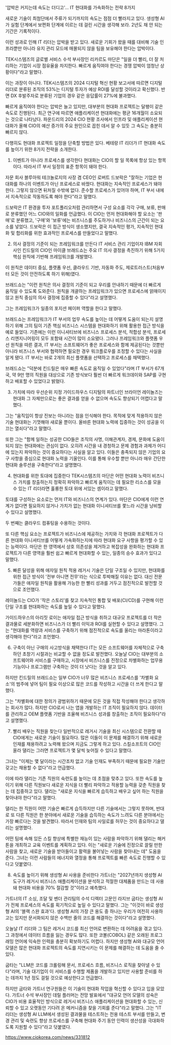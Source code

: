 '압박은 커지는데 속도는 더디고'… IT 현대화를 가속화하는 전략 8가지

새로운 기술이 최첨단에서 주류가 되기까지의 속도는 점점 더 빨라지고 있다. 생성형 AI가 실험 단계에서 보편화 단계에 이르는 데 걸린 시간을 생각해 보라. 2년도 채 안 되는 기간은 기록적이다.

이런 성과로 인해 IT 리더는 압박을 받고 있다. 새로운 기회가 왔을 때를 대비해 기술 인프라뿐만 아니라 유지 관리 모드에 매몰되지 않을 팀을 보유해야 한다는 압박이다.

TEK시스템즈의 글로벌 서비스 수석 부사장인 리카르도 마단은 "일을 더 빨리, 더 잘 처리하는 기업이 시장 점유율을 차지한다. 빠르게 움직여야 한다는 경쟁 압박이 엄청난 상황이다"라고 말했다.

이는 과장이 아니다. TEK시스템즈의 2024 디지털 혁신 현황 보고서에 따르면 디지털 리더로 분류된 조직의 53%는 디지털 투자가 예상 ROI를 달성할 것이라고 확신했다. 반면 DX 후발주자로 분류된 기업의 경우 같은 응답률이 27%에 불과했다.

빠르게 움직여야 한다는 압박은 늘고 있지만, 대부분의 현대화 프로젝트는 달팽이 같은 속도로 진행된다. 최근 연구에 따르면 애플리케이션 현대화에는 평균 16개월이 소요되는 것으로 나타났다. 파운드리의 2024 CIO 현황 조사에서 인프라 및 애플리케이션 현대화가 올해 CIO의 예산 증가의 주요 원인으로 꼽힌 데서 알 수 있듯 그 속도는 충분히 빠르지 않다.

다행히도 현대화 프로젝트 일정을 단축할 방법은 있다. 베테랑 IT 리더가 IT 현대화 속도를 높이기 위한 8가지 전략을 소개한다.

1. 이벤트가 아니라 프로세스를 생각한다
현대화는 CIO의 할 일 목록에 항상 있는 항목이다. 따라서 IT 부서 일정의 표준 항목이 돼야 한다.

자문 회사 블루아워 테크놀로지의 사장 겸 CEO인 로버트 드보락은 "잘하는 기업은 현대화를 하나의 이벤트가 아닌 프로세스로 바꿨다. 현대화는 지속적인 프로세스가 돼야 한다. 그렇지 않으면 뒤처질 수밖에 없다. 준수할 프로세스가 있어야 하며, IT 부서 내에서 지속적으로 작동하도록 해야 한다"라고 말했다.

드보락은 IT 환경을 투자 포트폴리오처럼 관리하면서 구성 요소를 각각 구매, 보류, 판매로 분류했던 어느 CIO와의 일화를 언급했다. 이 CIO는 먼저 현대화해야 할 요소는 '판매'로 분류했고, '구매'와 '보류'에는 비즈니스를 주도하거나 비즈니스의 근간이 되는 요소를 넣었다. 드보락은 이 접근 방식이 생소했지만, 결국 지속적인 평가, 지속적인 현대화 및 합리화를 위한 효과적인 프로세스를 만들었다고 말했다.

2. 의사 결정의 기준이 되는 프레임워크를 만든다
IT 서비스 관리 기업이자 IBM 자회사인 킨드릴의 CIO인 마이클 브래드쇼는 주요 IT 의사 결정을 촉진하기 위해 5가지 핵심 원칙에 기반해 프레임워크를 개발했다.

이 원칙은 데이터 중심, 플랫폼 우선, 클라우드 기반, 자동화 주도, 제로트러스트(처음부터 모든 것이 안전하도록 하기 위해)였다.

브래드쇼는 "이런 원칙은 의사 결정의 기준이 되고 우리를 안내하기 때문에 더 빠르게 움직일 수 있도록 도와준다. 원칙을 개괄하는 프레임워크가 있으면 프로세스에 얽매이지 않고 원칙 중심의 의사 결정에 집중할 수 있다"라고 설명했다.

그는 프레임워크가 일종의 포지션 페이퍼 역할을 한다고 말했다.

브래드쇼는 프레임워크가 IT 부서의 업무 속도를 높이는 데 어떻게 도움이 되는지 설명하기 위해 그의 팀이 기존 핵심 비즈니스 시스템을 현대화하기 위해 활용한 접근 방식을 예로 들었다. 기존에는 이런 이니셔티브에 비즈니스 프로세스 분석, 적합성 분석, 프로세스 리엔지니어링이 모두 포함돼 시간이 많이 소요됐다. 그러나 프레임워크와 플랫폼 우선 원칙을 따른 결과, IT 부서는 소프트웨어가 좋은 프로세스와 함께 제공된다는 것뿐만 아니라 비즈니스 부서와 협력하면 필요한 경우 워크플로우를 조정할 수 있다는 사실을 알게 됐다. IT 부서는 바로 2개의 최신 플랫폼을 선택하고 프로세스를 채택했다.

브래드쇼는 "덕분에 킨드릴은 매우 빠른 속도로 움직일 수 있었다"라며 IT 부서가 67개국, 약 9만 명의 직원을 대상으로 기존 방식보다 훨씬 더 빠르게 워크데이와 SAP를 구현하고 배포할 수 있었다고 밝혔다.

3. 가치에 따라 우선순위 지정
가이드하우스 디지털의 파트너인 브라이언 레이놀즈는 현대화 그 자체만으로는 좋은 결과를 얻을 수 없으며 속도도 향상되기 어렵다고 말했다.

그는 "움직임이 항상 진보는 아니라는 점을 인식해야 한다. 목적에 맞게 적용하지 않은 기술 현대화는 기껏해야 새로울 뿐이다. 올바른 현대화 노력에 집중하는 것이 성공을 이끄는 열쇠다"라고 말했다.

또한 그는 "함께 일하는 성공한 CIO들은 조직의 사명, 이해관계자, 경제, 문화에 도움이 되지 않는 현대화에는 관심이 없다. 오히려 시간을 내 경청하고 문제 경험과 과제가 어디에 있는지 파악하는 것이 중요하다는 사실을 알고 있다. 이들은 충족되지 않은 기업의 요구 사항을 중심으로 현대화 노력을 기울인다. 이를 통해 우수할 뿐만 아니라 매우 간단한 현대화 솔루션을 구축한다"라고 설명했다.

4. 현대화를 위한 토대에 집중한다
TEK시스템즈의 마단은 어떤 현대화 노력이 비즈니스 가치를 창출하는지 정확히 파악하고 빠르게 움직이는 데 필요한 리소스를 모을 수 있는 IT 리더라면 훌륭한 토대 위에 서있는 셈이라고 말했다.

토대를 구성하는 요소로는 먼저 IT와 비즈니스의 연계가 있다. 마단은 CIO에게 이런 연계가 없다면 필요하지 않거나 가치가 없는 현대화 이니셔티브를 쫓느라 시간을 낭비할 수 있다고 설명했다.

두 번째는 클라우드 컴퓨팅을 수용하는 것이다.

또 다른 핵심 요소는 프로젝트가 비즈니스에 제공하는 가치와 각 현대화 프로젝트가 다른 현대화 이니셔티브를 어떻게 가속화하는지에 따라 현대화 요구 사항을 평가할 수 있는 능력이다. 마단은 한 영역에서 상호 의존성을 제거하고 복잡성을 완화하는 현대화 프로젝트가 다른 영역을 훨씬 쉽고 빠르게 현대화할 수 있는, 일종의 승수 효과가 있다고 말했다.

5. 빠른 달성을 위해 애자일 원칙 적용
레거시 기술은 단일 구조일 수 있지만, 현대화를 위한 접근 방식이 '전부 아니면 전무'라는 식으로 투박해질 이유는 없다. 대신 전문가들은 애자일 원칙을 활용해 가능한 한 빨리 성과를 거두고 점진적으로 발전할 것으로 조언했다.

레이놀드는 CIO가 '작은 스토리'를 찾고 지속적인 통합 및 배포(CI/CD)를 구현해 이런 단일 구조를 현대화하는 속도를 높일 수 있다고 말했다.

가이드하우스의 아리짓 로이는 애자일 접근 방식을 취하고 대규모 프로젝트를 더 작은 결과물로 세분화하면 비즈니스가 더 빨리 이익과 ROI를 실현할 수 있다고 설명했다. 그는 "현대화를 역량과 서비스를 구축하기 위해 점진적으로 속도를 올리는 마라톤이라고 생각해야 한다"라고 조언했다.

6. 구축이 아닌 구매의 사고방식을 채택한다
IT는 모든 소프트웨어를 자체적으로 구축하던 초창기 시절과는 비교할 수 없을 정도로 발전했다. 오늘날 CIO는 대부분의 소프트웨어와 서비스를 구매하고, 시장에서 비즈니스를 진정으로 차별화하는 업무용 기능이나 프로그램만 구축하는 것이 더 낫다는 것을 알고 있다.

하지만 킨드릴의 브래드쇼는 일부 CIO가 너무 많은 비즈니스 프로세스를 '차별화 요소'의 범주에 넣어 팀이 필요 이상으로 많은 코드를 작성하고 시간을 더 쓰게 한다고 말했다.

그는 "차별화에 대한 정의가 광범위하기 때문에 모든 것을 직접 작성해야 한다고 생각하는 회사가 많다. 하지만 CIO로서 나는 앱을 개발하는 IT 조직이 필요하지 않다. 데이터를 관리하고 OEM 플랫폼 기반을 조율해 비즈니스 성과를 창출하는 조직이 필요하다"라고 설명했다.

7. 빨리 배우는 직원을 찾는다
일반적으로 레거시 기술을 최신 시스템으로 전환할 때 CIO에게는 새로운 기술이 필요하다. 많은 이들이 이 문제를 해결하기 위해 새로운 인재를 채용하려고 노력해 왔으며 지금도 그렇게 하고 있다. 스킬소프트의 CIO인 올라 댈리는 그러면 프로젝트가 몇 달씩 늦어질 수 있다고 말했다.

그녀는 "이제는 몇 달이라는 시간조차 없고 기술 인재도 부족하기 때문에 필요한 기술만 갖고는 채용할 수 없다"라고 언급했다.

이에 따라 댈리는 기존 직원의 숙련도를 높이는 데 초점을 맞추고 있다. 또한 속도를 높이기 위해 다른 직원보다 새로운 지식을 더 빨리 파악하고 적용할 능력을 갖춘 직원을 찾는 데 집중하고 있다. 댈리는 "새로운 지식을 빠르게 습득하고 배우고 싶어 하는 직원을 찾아내야 한다"라고 말했다.

댈리는 한 직원이 어떤 기술은 빠르게 습득하지만 다른 기술에서는 그렇지 못하며, 반대로 또 다른 직원은 한 분야에서 새로운 기술을 습득하는 속도가 느려도 다른 분야에서는 가장 빠르다는 것을 발견했다. 따라서 인재와 팀의 사일로를 허무는 것이 중요하다고 댈리는 설명했다.

어떤 팀에 속해 있든 스킬 향상에 특별한 재능이 있는 사람을 파악하기 위해 댈리는 해커톤을 개최하고 교육 이벤트를 계획하고 있다. 이는 "새로운 기술에 진정으로 끌릴 만한 사람을 찾고, 새로운 기술을 받아들이고 활력을 불어넣는 사람을 찾아내는 데" 도움을 준다. 그녀는 이런 사람들의 에너지와 열정을 통해 프로젝트를 빠른 속도로 진행할 수 있다고 덧붙였다.

8. 속도를 높이기 위해 생성형 AI 사용을 준비한다
가트너는 "2027년까지 생성형 AI 도구가 레거시 비즈니스 애플리케이션을 분석하고 적절한 대체품을 만드는 데 사용돼 현대화 비용을 70% 절감할 것"이라고 예측했다.

가트너의 IT 소싱, 조달 및 벤더 관리팀의 수석 디렉터 고문인 라지브 굽타는 생성형 AI가 전체 프로세스의 속도를 획기적으로 높일 수 있다고 말했다. 그는 "이것이 바로 생성형 AI의 '블랙 스완 효과'다. 생성형 AI의 가장 큰 용도 중 하나는 우리가 여전히 사용하고는 있지만 문서화되지 않은 수백만 줄의 코드를 해결하는 것이다"라고 설명했다.

오늘날 IT 리더와 그 팀은 레거시 코드를 최신 언어로 변환하는 데 어려움을 겪고 있다. 그 과정에서 데이터 흐름을 잃는 경우도 많다. 또한 코볼(COBOL) 같은 오래된 프로그래밍 언어에 익숙한 인력을 충분히 확보하기도 어렵다. 하지만 생성형 AI와 대규모 언어 모델은 많은 현대화 프로젝트의 속도를 지연시키는 이 문제를 해결하는 데 도움을 줄 수 있다.

굽타는 "LLM은 코드를 크롤링해 문서, 프로세스 흐름, 비즈니스 로직을 찾아낼 수 있다"라며, 기술 대기업이 이 서비스를 수행할 제품을 개발하고 있지만 사용할 준비를 하는 데까지 1년 정도 걸릴 것으로 예상한다고 언급했다.

하지만 굽타와 가트너 연구원들은 이 기술이 현대화 작업을 혁신할 수 있다고 입을 모았다. 가트너 수석 부사장인 데릴 플러머는 전망 발표에서 "대규모 언어 모델의 성숙은 CIO가 비용 효율적인 방식으로 레거시 비즈니스 애플리케이션을 현대화할 수 있는, 신뢰할 수 있고 오랫동안 기다려 온 메커니즘을 찾을 기회를 준다"라고 말했다. 그는 "IT 리더는 생성형 AI LLM에서 생성된 결과물을 테스트하는 전용 테스트 부서를 만들고, 변경 관리 및 숙련도 향상 프로세스를 구축해 현대화 주기 동안 인력이 생산성을 극대화하도록 지원할 수 있다"라고 덧붙였다.


https://www.ciokorea.com/news/331812
